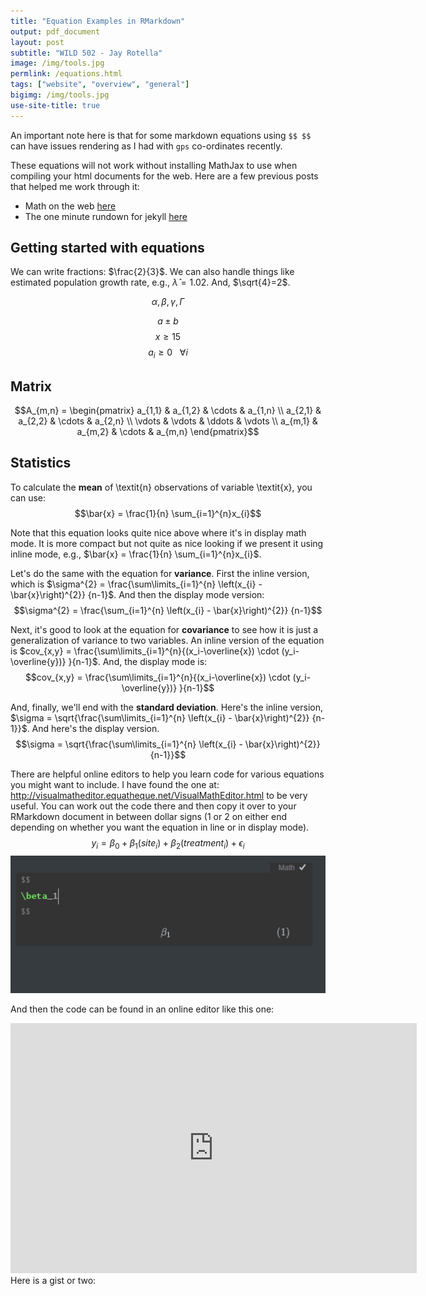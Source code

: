 ```yaml
---
title: "Equation Examples in RMarkdown"
output: pdf_document
layout: post
subtitle: "WILD 502 - Jay Rotella"
image: /img/tools.jpg
permlink: /equations.html
tags: ["website", "overview", "general"]
bigimg: /img/tools.jpg
use-site-title: true
---
```


An important note here is that for some markdown equations using `$$ $$` can have issues rendering as I had with `gps` co-ordinates recently.

These equations will not work without installing MathJax to use when compiling your html documents for the web. Here are a few previous posts that helped me work through it:

- Math on the web [here]()
- The one minute rundown for jekyll [here]()

## Getting started with equations

We can write fractions: $\frac{2}{3}$. We can also handle things like estimated population growth rate, e.g., $\hat{\lambda}=1.02$. And, $\sqrt{4}=2$.

$$\alpha, \beta,  \gamma, \Gamma$$

$$a \pm b$$
$$x \ge 15$$
$$a_i \ge 0~~~\forall i$$

## Matrix

$$A_{m,n} =
 \begin{pmatrix}
  a_{1,1} & a_{1,2} & \cdots & a_{1,n} \\
  a_{2,1} & a_{2,2} & \cdots & a_{2,n} \\
  \vdots  & \vdots  & \ddots & \vdots  \\
  a_{m,1} & a_{m,2} & \cdots & a_{m,n}
 \end{pmatrix}$$

## Statistics

To calculate the **mean** of \textit{n} observations of variable \textit{x}, you can use: $$\bar{x} = \frac{1}{n} \sum_{i=1}^{n}x_{i}$$

Note that this equation looks quite nice above where it's in display math mode. It is more compact but not quite as nice looking if we present it using inline mode, e.g., $\bar{x} = \frac{1}{n} \sum_{i=1}^{n}x_{i}$.

Let's do the same with the equation for **variance**. First the inline version, which is 
$\sigma^{2} = \frac{\sum\limits_{i=1}^{n} \left(x_{i} - \bar{x}\right)^{2}} {n-1}$. And then the display mode version: 
$$\sigma^{2} = \frac{\sum_{i=1}^{n} 
  \left(x_{i} - \bar{x}\right)^{2}}
  {n-1}$$

Next, it's good to look at the equation for **covariance** to see how it is just a generalization of variance to two variables. An inline version of the equation is $cov_{x,y} = \frac{\sum\limits_{i=1}^{n}{(x_i-\overline{x}) \cdot (y_i-\overline{y})} }{n-1}$. And, the display mode is: $$cov_{x,y} = \frac{\sum\limits_{i=1}^{n}{(x_i-\overline{x}) \cdot (y_i-\overline{y})} }{n-1}$$

And, finally, we'll end with the **standard deviation**. Here's the inline version, $\sigma = \sqrt{\frac{\sum\limits_{i=1}^{n} \left(x_{i} - \bar{x}\right)^{2}} {n-1}}$. And here's the display version.
$$\sigma = \sqrt{\frac{\sum\limits_{i=1}^{n} \left(x_{i} - \bar{x}\right)^{2}} {n-1}}$$

There are helpful online editors to help you learn code for various equations you might want to include. I have found the one at: http://visualmatheditor.equatheque.net/VisualMathEditor.html to be very useful. You can work out the code there and then copy it over to your RMarkdown document in between dollar signs (1 or 2 on either end depending on whether you want the equation in line or in display mode).
$$
y_i = \beta_0 + \beta_1(site_i) + \beta_2(treatment_i) + \epsilon_i
$$
![1563841120280](../img/equation-writing-typora.png)

And then the code can be found in an online editor like this one:

<iframe width="650" height="400" scrolling="yes" frameborder="no"  src="http://visualmatheditor.equatheque.net/VisualMathEditor.html"> </iframe>
Here is a gist or two:

<script src="https://gist.github.com/davan690/bd2e169abfda7abea0280938afd6c871.js"></script>